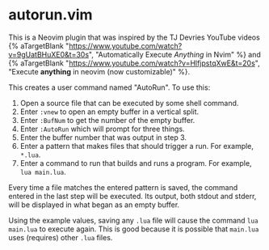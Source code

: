 # autorun.vim

This is a Neovim plugin that was inspired by the TJ Devries YouTube videos
{% aTargetBlank "https://www.youtube.com/watch?v=9gUatBHuXE0&t=30s",
"Automatically Execute *Anything* in Nvim" %} and {% aTargetBlank
"https://www.youtube.com/watch?v=HlfjpstqXwE&t=20s",
"Execute **anything** in neovim (now customizable)" %}.

This creates a user command named "AutoRun".
To use this:

1. Open a source file that can be executed by some shell command.
1. Enter `:vnew` to open an empty buffer in a vertical split.
1. Enter `:BufNum` to get the number of the empty buffer.
1. Enter `:AutoRun` which will prompt for three things.
1. Enter the buffer number that was output in step 3.
1. Enter a pattern that makes files that should trigger a run.
   For example, `*.lua`.
1. Enter a command to run that builds and runs a program.
   For example, `lua main.lua`.

Every time a file matches the entered pattern is saved,
the command entered in the last step will be executed.
Its output, both stdout and stderr, will be displayed
in what began as an empty buffer.

Using the example values, saving any `.lua` file
will cause the command `lua main.lua` to execute again.
This is good because it is possible that `main.lua`
uses (requires) other `.lua` files.
